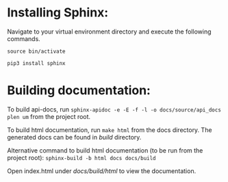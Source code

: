 # Installing Sphinx:

Navigate to your virtual environment directory and execute the following commands.

```
source bin/activate

pip3 install sphinx
```

# Building documentation:

To build api-docs, run `sphinx-apidoc -e -E -f -l -o docs/source/api_docs plen um` from the project root.

To build html documentation, run `make html` from the docs directory. The generated docs can be found in _build_ directory.

Alternative command to build html documentation (to be run from the project root): `sphinx-build -b html docs docs/build`

Open index.html under _docs/build/html_ to view the documentation.